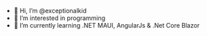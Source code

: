 - 👋 Hi, I’m @exceptionalkid
- 👀 I’m interested in programming 
- 🌱 I’m currently learning .NET MAUI, AngularJs & .Net Core Blazor

<!---
exceptionalkid/exceptionalkid is a ✨ special ✨ repository because its `README.md` (this file) appears on your GitHub profile.
You can click the Preview link to take a look at your changes.
--->
